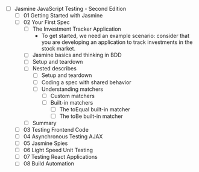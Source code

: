- [ ] Jasmine JavaScript Testing - Second Edition
  - [ ] 01 Getting Started with Jasmine
  - [ ] 02 Your First Spec
    - [ ] The Investment Tracker Application
      - To get started, we need an example scenario: consider that you are developing an application to track investments in the stock market.
    - [ ] Jasmine basics and thinking in BDD
    - [ ] Setup and teardown
    - [ ] Nested describes
      - [ ] Setup and teardown
      - [ ] Coding a spec with shared behavior
      - [ ] Understanding matchers
        - [ ] Custom matchers
        - [ ] Built-in matchers
          - [ ] The toEqual built-in matcher
          - [ ] The toBe built-in matcher
    - [ ] Summary
  - [ ] 03 Testing Frontend Code
  - [ ] 04 Asynchronous Testing AJAX
  - [ ] 05 Jasmine Spies
  - [ ] 06 Light Speed Unit Testing
  - [ ] 07 Testing React Applications
  - [ ] 08 Build Automation
